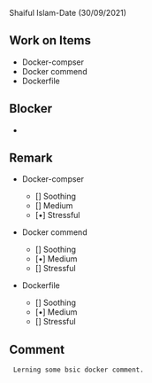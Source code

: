 Shaiful Islam-Date (30/09/2021)
## Work on Items
 - Docker-compser
 - Docker commend 
 - Dockerfile
 

## Blocker
-

## Remark

- Docker-compser
  - [] Soothing
  - [] Medium
  - [•] Stressful

- Docker commend 
  - [] Soothing
  - [•] Medium
  - [] Stressful

- Dockerfile 
  - [] Soothing
  - [•] Medium
  - [] Stressful




## Comment
     Lerning some bsic docker comment.
